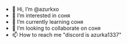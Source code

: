 - 👋 Hi, I’m @azurkxo
- 👀 I’m interested in соня
- 🌱 I’m currently learning соня
- 💞️ I’m looking to collaborate on соня
- 📫 How to reach me "discord is azurka1337"

<!---
azurkxo/azurkxo is a ✨ special ✨ repository because its `README.md` (this file) appears on your GitHub profile.
You can click the Preview link to take a look at your changes.
--->
